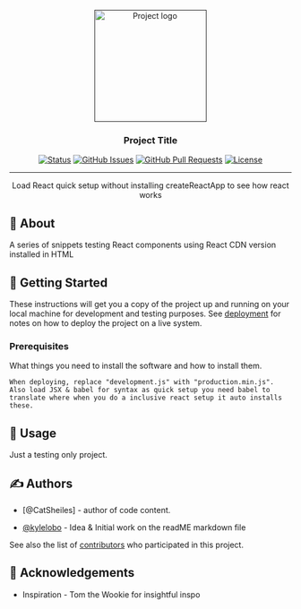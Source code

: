 <p align="center">
  <a href="" rel="noopener">
 <img width=200px height=200px src="https://i.imgur.com/6wj0hh6.jpg" alt="Project logo"></a>
</p>

<h3 align="center">Project Title</h3>

<div align="center">

[![Status](https://img.shields.io/badge/status-active-success.svg)]()
[![GitHub Issues](https://img.shields.io/github/issues/kylelobo/The-Documentation-Compendium.svg)](https://github.com/kylelobo/The-Documentation-Compendium/issues)
[![GitHub Pull Requests](https://img.shields.io/github/issues-pr/kylelobo/The-Documentation-Compendium.svg)](https://github.com/kylelobo/The-Documentation-Compendium/pulls)
[![License](https://img.shields.io/badge/license-MIT-blue.svg)](/LICENSE)

</div>

---

<p align="center"> Load React quick setup without installing createReactApp to see how react works
    <br> 

## 🧐 About <a name = "about"></a>

A series of snippets testing React components using React CDN version installed in HTML

## 🏁 Getting Started <a name = "getting_started"></a>

These instructions will get you a copy of the project up and running on your local machine for development and testing purposes. See [deployment](#deployment) for notes on how to deploy the project on a live system.

### Prerequisites

What things you need to install the software and how to install them.

```
When deploying, replace "development.js" with "production.min.js".
Also load JSX & babel for syntax as quick setup you need babel to translate where when you do a inclusive react setup it auto installs these.
```

## 🎈 Usage <a name="usage"></a>

Just a testing only project.


## ✍️ Authors <a name = "authors"></a>
- [@CatSheiles] - author of code content.

- [@kylelobo](https://github.com/kylelobo) - Idea & Initial work on the readME markdown file

See also the list of [contributors](https://github.com/kylelobo/The-Documentation-Compendium/contributors) who participated in this project.

## 🎉 Acknowledgements <a name = "acknowledgement"></a>

- Inspiration - Tom the Wookie for insightful inspo
